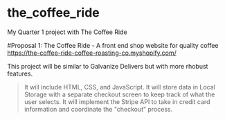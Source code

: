 # the_coffee_ride
My Quarter 1 project with The Coffee Ride

#Proposal 1:
The Coffee Ride - A front end shop website for quality coffee 
https://the-coffee-ride-coffee-roasting-co.myshopify.com/

This project will be similar to Galvanize Delivers but with more rhobust features.

> It will include HTML, CSS, and JavaScript. It will store data in Local Storage with a separate checkout screen to keep track of what the user selects. It will implement the Stripe API to take in credit card information and coordinate the "checkout" process.


